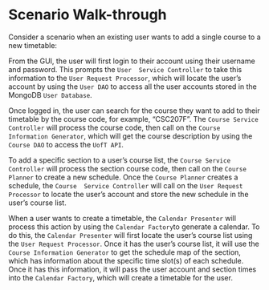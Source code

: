 # Scenario Walk-through

Consider a scenario when an existing user wants to add a single course to a new timetable:

From the GUI, the user will first login to their account using their username and password. This prompts the `User 
Service Controller` to take this information to the `User Request Processor`, which will locate the user’s account by 
using the `User DAO` to access all the user accounts stored in the MongoDB `User Database`. 

Once logged in, the user can search for the course they want to add to their timetable by the course code, for example,
“CSC207F”. The `Course Service Controller` will process the course code, then call on the `Course Information Generator`, 
which will get the course description by using the `Course DAO` to access the `UofT API`.

To add a specific section to a user’s course list, the `Course Service Controller` will process the section course code,
then call on the `Course Planner` to create a new schedule. Once the `Course Planner` creates a schedule, the `Course 
Service Controller` will call on the `User Request Processor` to locate the user’s account and store the new schedule 
in the user’s course list. 

When a user wants to create a timetable, the `Calendar Presenter` will process this action by using the 
`Calendar Factory`to generate a calendar. To do this, the `Calendar Presenter` will first locate the user’s course list 
using the `User Request Processor`. Once it has the user’s course list, it will use the `Course Information Generator` 
to get the schedule map of the section, which has information about the specific time slot(s) of each schedule. 
Once it has this information, it will pass the user account and section times into the `Calendar Factory`, which will 
create a timetable for the user. 





